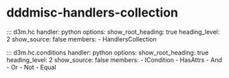 # dddmisc-handlers-collection

::: d3m.hc
    handler: python
    options:
      show_root_heading: true
      heading_level: 2
      show_source: false
      members:
        - HandlersCollection

::: d3m.hc.conditions
    handler: python
    options:
      show_root_heading: true
      heading_level: 2
      show_source: false
      members:
        - ICondition
        - HasAttrs
        - And
        - Or
        - Not
        - Equal
